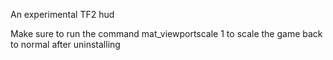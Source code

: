 An experimental TF2 hud

Make sure to run the command mat_viewportscale 1 to scale the game back to normal after uninstalling
